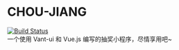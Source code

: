 # CHOU-JIANG
[![Build Status](https://travis-ci.org/hhui64/choujiang.svg?branch=master)](https://travis-ci.org/hhui64/choujiang)  
一个使用 Vant-ui 和 Vue.js 编写的抽奖小程序，尽情享用吧~